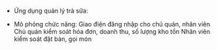 * Ứng dụng quản lý trà sữa:
- Mô phỏng chức năng:
	Giao điện đăng nhập cho chủ quán, nhân viên
	Chủ quán kiểm soát hóa đơn, doanh thu, số lượng kho tồn
	Nhân viên kiểm soát đặt bàn, gọi món
